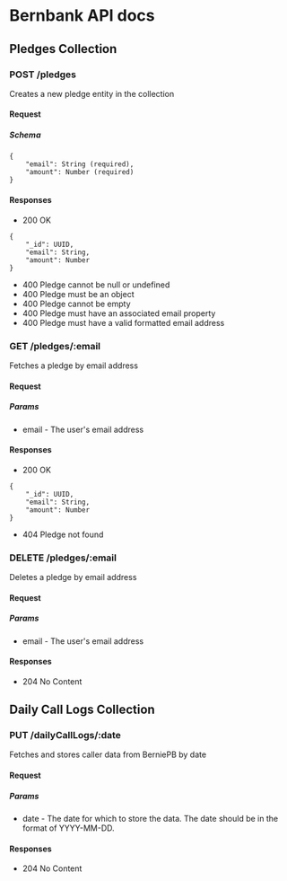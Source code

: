 # Bernbank API docs

## Pledges Collection

### POST /pledges
Creates a new pledge entity in the collection
#### Request
##### Schema
```
{
    "email": String (required),
    "amount": Number (required)
}
```

#### Responses
* 200 OK
```
{
    "_id": UUID,
    "email": String,
    "amount": Number
}
```
* 400 Pledge cannot be null or undefined
* 400 Pledge must be an object
* 400 Pledge cannot be empty
* 400 Pledge must have an associated email property
* 400 Pledge must have a valid formatted email address

### GET /pledges/:email
Fetches a pledge by email address
#### Request
##### Params
* email - The user's email address
#### Responses
* 200 OK
```
{
    "_id": UUID,
    "email": String,
    "amount": Number
}
```
* 404 Pledge not found

### DELETE /pledges/:email
Deletes a pledge by email address
#### Request
##### Params
* email - The user's email address

#### Responses
* 204 No Content

## Daily Call Logs Collection

### PUT /dailyCallLogs/:date
Fetches and stores caller data from BerniePB by date
#### Request
##### Params
* date - The date for which to store the data.  The date should be in the format of YYYY-MM-DD.

#### Responses
* 204 No Content